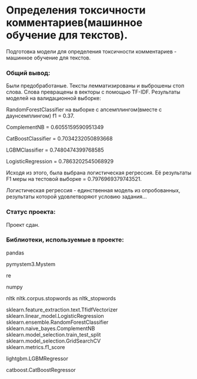 # Определения токсичности комментариев(машинное обучение для текстов).  

Подготовка модели для определения токсичности комментариев - машинное обучение для текстов.  

### Общий вывод:

Были предобработаные. Тексты лемматизированы и выброшены стоп слова. Слова превращены в векторы с помощью TF-IDF. Результаты моделей на валидационной выборке:

RandomForestClassifier на выборке с апсемплингом(вместе с даунсемплингом) f1 = 0.37.

ComplementNB = 0.6055159590951349

CatBoostClassifier = 0.7034232050893668

LGBMClassifier = 0.7480474399768585

LogisticRegression = 0.7863202545068929

Исходя из этого, была выбрана логистическая регрессия. Её результаты F1 меры на тестовой выборке = 0.7976969379743521.

Логистическая регрессия - единственная модель из опробованных, результаты которой удовлетворяют условию задания...  

### Статус проекта:

Проект сдан.  

### Библиотеки, используемые в проекте:

pandas  

pymystem3.Mystem

re

numpy

nltk
nltk.corpus.stopwords as nltk_stopwords

sklearn.feature_extraction.text.TfidfVectorizer
sklearn.linear_model.LogisticRegression
sklearn.ensemble.RandomForestClassifier
sklearn.naive_bayes.ComplementNB  
sklearn.model_selection.train_test_split  
sklearn.model_selection.GridSearchCV  
sklearn.metrics.f1_score  

lightgbm.LGBMRegressor  

catboost.CatBoostRegressor
